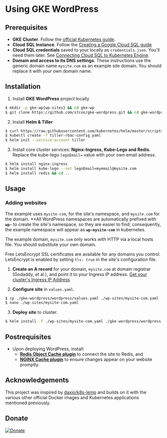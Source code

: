 # Using GKE WordPress
## Prerequisites
* **GKE Cluster**. Follow the [official Kubernetes guide](https://cloud.google.com/kubernetes-engine/docs/how-to/creating-a-container-cluster "Creating a Container Cluster").
* **Cloud SQL Instance**. Follow the [Creating a Google Cloud SQL guide](https://cloud.google.com/sql/docs/mysql/create-instance "Create Google Cloud SQL instance") 
* **Cloud SQL credentials** saved to your locally as `credentials.json`. You'll need them later. See [Connecting Cloud SQL to Kubernetes Engine](https://cloud.google.com/sql/docs/mysql/connect-kubernetes-engine).
* **Domain and access to its DNS settings**. These instructions use the generic domain name `mysite.com` as an example site domain. You should replace it with your own domain name.

## Installation
1. Install **GKE WordPress** project locally
```bash
$ mkdir -p gke-wp{wp-sites} && cd gke-wp
$ git clone https://github.com/stcox/gke-wordpress.git && cd gke-wordpress
```

2. Install **Helm & Tiller**
```bash
$ curl https://raw.githubusercontent.com/kubernetes/helm/master/scripts/get | bash
$ kubectl create -f tiller-rbac-config.yaml
$ helm init --service-account tiller
```

3. Install core cluster services: **Nginx-Ingress, Kube-Lego and Redis**. Replace the kube-lego `legoEmail=` value with your own email address.
```bash
$ helm install nginx-ingress
$ helm install kube-lego --set legoEmail=myemail@mysite.com
$ helm install redis && cd ..
```

## Usage
### Adding websites
The example uses `mysite-com`, for the site's namespace, and `mysite.com` for the domain. **All WordPress namespaces are automatically prefixed with **`wp-`** to create the site's namespace, so they are easier to find; consequently, the example namespace will appear as **`wp-mysite-com`** in kubernetes.

The example domain, `mysite.com` only works with HTTP via a local hosts file. You should substitute your own domain.

Free LetsEncrypt SSL certificates are available for any domains you control. LetsEncrypt is enabled by setting `tls: true` in the site's configuration file.

1. **Create an A record** for your domain, `mysite.com` at domain registrar (Godaddy, et al.), and point it to your Ingress IP address. [Get your cluster's Ingress IP Address](http://localhost:8001/api/v1/namespaces/kube-system/services/https:kubernetes-dashboard:/proxy/#!/service?namespace=nginx-ingress)

2. **Configure site** in `values.yaml`.
```bash
$ cp ./gke-wordpress/wordpress/values.yaml ./wp-sites/mysite-com.yaml
$ nano ./wp-sites/mysite-com.yaml
```

3. **Deploy site** to cluster.
```bash
$ helm install -f ./wp-sites/mysite-com.yaml ./gke-wordpress/wordpress
```

## Postrequisites
* Upon deploying WordPress, install:
  * [**Redis Object Cache plugin**](https://wordpress.org/plugins/redis-cache/ "Redis Object Cache plugin for WordPress") to connect the site to Redis, and
  * [**NGINX Cache plugin**](https://wordpress.org/plugins/nginx-cache/) to ensure changes appear on your website promptly.


## Acknowledgements
This project was inspired by [daxio/k8s-lemp](https://github.com/daxio/k8s-lemp) and builds on it with the various other official Docker images and Kubernetes applications mentioned previously.

## Donate
[![Donate](https://img.shields.io/badge/Donate-PayPal-green.svg)](https://www.paypal.com/cgi-bin/webscr?cmd=_s-xclick&hosted_button_id=FNLE7XYVKHSS2)
